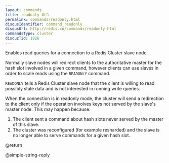 ```yaml
---
layout: commands
title: readonly 命令
permalink: commands/readonly.html
disqusIdentifier: command_readonly
disqusUrl: http://redis.cn/commands/readonly.html
commandsType: cluster
discuzTid: 1026
---
```


Enables read queries for a connection to a Redis Cluster slave node. 

Normally slave nodes will redirect clients to the authoritative master for
the hash slot involved in a given command, however clients can use slaves
in order to scale reads using the `READONLY` command.

`READONLY` tells a Redis Cluster slave node that the client is willing to
read possibly stale data and is not interested in running write queries.

When the connection is in readonly mode, the cluster will send a redirection
to the client only if the operation involves keys not served by the slave's
master node. This may happen because:

1. The client sent a command about hash slots never served by the master of this slave.
2. The cluster was reconfigured (for example resharded) and the slave is no longer able to serve commands for a given hash slot.

@return

@simple-string-reply
